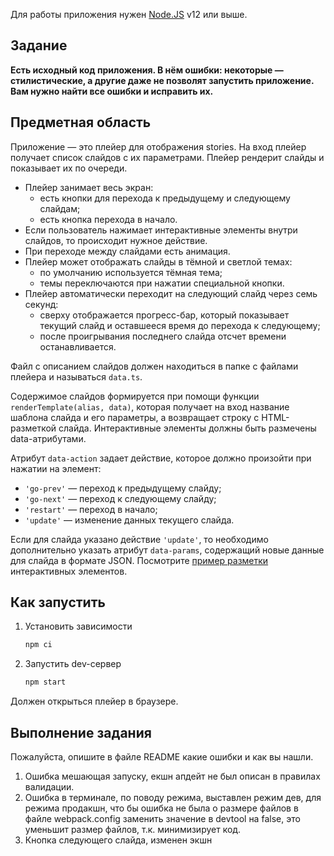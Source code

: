 Для работы приложения нужен [Node.JS](https://nodejs.org/en/) v12 или выше.

## Задание

**Есть исходный код приложения. В нём ошибки: некоторые — стилистические, а другие даже не позволят запустить приложение. Вам нужно найти все ошибки и исправить их.**

## Предметная область

Приложение — это плейер для отображения stories. На вход плейер получает список слайдов с их параметрами. Плейер рендерит слайды и показывает их по очереди.

- Плейер занимает весь экран:
  - есть кнопки для перехода к предыдущему и следующему слайдам;
  - есть кнопка перехода в начало.
- Если пользователь нажимает интерактивные элементы внутри слайдов, то происходит нужное действие.
- При переходе между слайдами есть анимация.
- Плейер может отображать слайды в тёмной и светлой темах:
  - по умолчанию используется тёмная тема;
  - темы переключаются при нажатии специальной кнопки.
- Плейер автоматически переходит на следующий слайд через семь секунд:
  - сверху отображается прогресс-бар, который показывает текущий слайд и оставшееся время до перехода к следующему;
  - после проигрывания последнего слайда отсчет времени останавливается.

Файл с описанием слайдов должен находиться в папке с файлами плейера и называться `data.ts`.

Содержимое слайдов формируется при помощи функции `renderTemplate(alias, data)`, которая получает на вход название шаблона слайда и его параметры, а возвращает строку с HTML-разметкой слайда. Интерактивные элементы должны быть размечены data-атрибутами.

Атрибут `data-action` задает действие, которое должно произойти при нажатии на элемент:

- `'go-prev'` — переход к предыдущему слайду;
- `'go-next'` — переход к следующему слайду;
- `'restart'` — переход в начало;
- `'update'` — изменение данных текущего слайда.

Если для слайда указано действие `'update'`, то необходимо дополнительно указать атрибут `data-params`, содержащий новые данные для слайда в формате JSON. Посмотрите [пример разметки](./public/stories.js) интерактивных элементов.

## Как запустить

1. Установить зависимости

    ```sh
    npm ci
    ```

2. Запустить dev-сервер

    ```sh
    npm start
    ```

Должен открыться плейер в браузере.

## Выполнение задания

Пожалуйста, опишите в файле README какие ошибки и как вы нашли.


1. Ошибка мешающая запуску, екшн апдейт не был описан в правилах валидации.
2. Ошибка в терминале, по поводу режима, выставлен режим дев, для режима продакшн, что бы ошибка не была о размере файлов в файле webpack.config заменить значение в devtool на false, это уменьшит размер файлов, т.к. минимизирует код.
3. Кнопка следующего слайда, изменен экшн